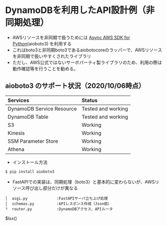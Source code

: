 # DynamoDBを利用したAPI設計例（非同期処理）

- AWSリソースを非同期で扱うためには [Async AWS SDK for Python](https://aioboto3.readthedocs.io/en/latest/readme.html)(aioboto3) を利用する
- これはboto3と非同期boto3であるaiobotocoreのラッパーで、AWSリソースを非同期で扱いやすくされたライブラリ
- ただし、AWS公式ではないサーボパーティ製ライブラリのため、利用の際は動作確認等を行うことを勧める。


## aioboto3 のサポート状況（2020/10/06時点）
| **Services**              | **Status**         |
| :------------------------ | :----------------- |
| DynamoDB Service Resource | Tested and working |
| DynamoDB Table            | Tested and working |
| S3                        | Working            |
| Kinesis                   | Working            |
| SSM Parameter Store       | Working            |
| Athena                    | Working            |

- インストール方法
```sh
$ pip install aioboto3
```

- FastAPIでの実装は、同期処理（boto3）と基本的に変わらないが、AWSリソース呼び出し部分だけが異なる


```txt.
│  asgi.py             :FastAPIサーバ立ち上げ処理
│  schemas.py          :APIレスポンス作成（Json部）
└  router.py           :DynamoDBアクセス、APIルータ
```

$lsx()
